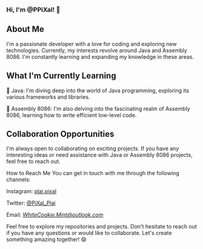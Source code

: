 ### Hi, I'm @PPiXal! 👋

## About Me
I'm a passionate developer with a love for coding and exploring new technologies. Currently, my interests revolve around Java and Assembly 8086. I'm constantly learning and expanding my knowledge in these areas.

## What I'm Currently Learning
🌱 Java: I'm diving deep into the world of Java programming, exploring its various frameworks and libraries.

🌱 Assembly 8086: I'm also delving into the fascinating realm of Assembly 8086, learning how to write efficient low-level code.

## Collaboration Opportunities
I'm always open to collaborating on exciting projects. If you have any interesting ideas or need assistance with Java or Assembly 8086 projects, feel free to reach out.

How to Reach Me
You can get in touch with me through the following channels:

Instagram: [plai.pixal](https://www.instagram.com/plai.pixal/)

Twitter: [@PiXal_Plai](https://twitter.com/PiXal_Plai)

Email: *WhiteCookie.Mint@outlook.com*

Feel free to explore my repositories and projects. Don't hesitate to reach out if you have any questions or would like to collaborate. Let's create something amazing together! 😄
